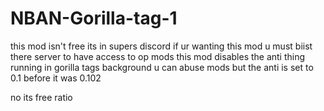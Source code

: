 # NBAN-Gorilla-tag-1
this mod isn't free its in supers discord if ur wanting this mod u must biist there server to have access to op mods this mod disables the anti thing running in gorilla tags background u can abuse mods but the anti is set to 0.1 before it was 0.102
 
 
 
 
 
 
 
 
 
 
 no its free ratio
